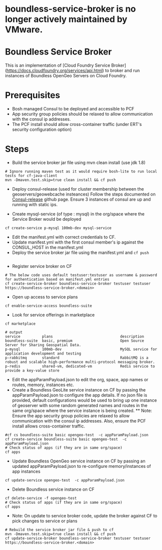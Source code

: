 # boundless-service-broker is no longer actively maintained by VMware.

# Boundless Service Broker

This is an implementation of [Cloud Foundry Service Broker] (https://docs.cloudfoundry.org/services/api.html) to broker and run instances of Boundless OpenGeo Servers on Cloud Foundry. 

# Prerequisites
* Bosh managed Consul to be deployed and accessible to PCF
* App security group policies should be relaxed to allow communication with the consul ip addresses. 
* The PCF install should allow cross-container traffic (under ERT's security configuration option)

# Steps
* Build the service broker jar file using mvn clean install (use jdk 1.8)
```
# Ignore running maven test as it would require bosh-lite to run local tests for cf-java-client
mvn -Dmaven.test.skip=true clean install && cf push
```
* Deploy consul-release (used for cluster membership between the geoservers/geowebcache insteances)
  Follow the steps documented on [Consul-release](https://github.com/cloudfoundry-incubator/consul-release) github page.
  Ensure 3 instances of consul are up and running with static ips.

* Create mysql-service (of type : mysql) in the org/space where the Service Broker would be deployed
```
cf create-service p-mysql 100mb-dev mysql-service
```
* Edit the manifest.yml with correct credentials to CF.
* Update manifest.yml with the first consul member's ip against the CONSUL_HOST in the manifest.yml
* Deploy the service broker jar file using the manifest.yml and `cf push`
```
```
* Register service broker on CF
```
# The below code uses default testuser:testuser as username & password for authentication based on manifest.yml entries
cf create-service-broker boundless-service-broker testuser testuser https://boundless-service-broker.<domain>
```
* Open up access to service plans
```
cf enable-service-access boundless-suite
```
* Look for service offerings in marketplace
```
cf marketplace

# output
service          plans                               description
boundless-suite  basic, premium                      Open Source Server for Sharing Geospatial Data.
p-mysql          100mb-dev                           MySQL service for application development and testing
p-rabbitmq       standard                            RabbitMQ is a robust and scalable high-performance multi-protocol messaging broker.
p-redis          shared-vm, dedicated-vm             Redis service to provide a key-value store
```
* Edit the appParamPayload.json to edit the org, space, app names or routes, memory, instances etc.
* Create a Boundless GeoLite service instance on CF by passing the appParamPayload.json to configure the app details. If no json file is provided, default configurations would be used to bring up one instance of geoserver with some random generated names and routes in the same org/space where the service instance is being created.
** Note: Ensure the app security group policies are relaxed to allow communication with the consul ip addresses. Also, ensure the PCF install allows cross-container traffic.

```
#cf cs boundless-suite basic opengeo-test  -c appParamPayload.json
cf create-service boundless-suite basic opengeo-test  -c appParamPayload.json
# Check status of apps (if they are in same org/space)
cf apps
```
* Update Boundless OpenGeo service instance on CF by passing an updated appParamPayload.json to re-configure memory/instances  of app instances
```
cf update-service opengeo-test  -c appParamPayload.json
```
* Delete Boundless service instance on CF 
```
cf delete-service -f opengeo-test  
# Check status of apps (if they are in same org/space)
cf apps
```
* Note: On update to service broker code, update the broker against CF to pick changes to service or plans
```
# Rebuild the service broker jar file & push to cf
mvn -Dmaven.test.skip=true clean install && cf push
cf update-service-broker boundless-service-broker testuser testuser https://boundless-service-broker.<domain>
```
